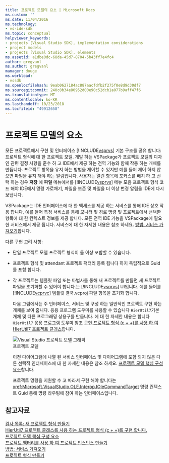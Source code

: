 ```yaml
---
title: 프로젝트 모델의 요소 | Microsoft Docs
ms.custom: ''
ms.date: 11/04/2016
ms.technology:
- vs-ide-sdk
ms.topic: conceptual
helpviewer_keywords:
- projects [Visual Studio SDK], implementation considerations
- project models
- projects [Visual Studio SDK], elements
ms.assetid: a1dbe0dc-68da-45d7-8704-5b43ff7e4fc4
author: gregvanl
ms.author: gregvanl
manager: douge
ms.workload:
- vssdk
ms.openlocfilehash: 9eab0627184ac887aacfdfb2f275f0e8d9d30df7
ms.sourcegitcommit: 240c8b34e80952d00e90c52dcb1a077b9aff47f6
ms.translationtype: MT
ms.contentlocale: ko-KR
ms.lasthandoff: 10/23/2018
ms.locfileid: "49912658"
---
```

# <a name="elements-of-a-project-model"></a>프로젝트 모델의 요소
모든 프로젝트에서 구현 및 인터페이스 [!INCLUDE[vsprvs](../../code-quality/includes/vsprvs_md.md)] 기본 구조를 공유 합니다: 프로젝트 형식에 대 한 프로젝트 모델. 개발 하는 VSPackage가 프로젝트 모델의 디자인 관련 결정 사항을 준수 하 고 IDE에서 제공 하는 전역 기능와 함께 작동 하는 개체를 만듭니다. 프로젝트 항목을 유지 하는 방법을 제어할 수 있지만 예를 들어 제어 하지 않으면 파일을 유지 해야 하는 알림입니다. 사용자는 열린 항목에 포커스를 배치 하 고 선택 하는 경우 **저장** 에 **파일** 메뉴에서를 [!INCLUDE[vsprvs](../../code-quality/includes/vsprvs_md.md)] 메뉴 모음 프로젝트 형식 코드 해야 IDE에서 명령 가로채기, 파일을 보존 및 파일을 더 이상 변경 알림을 IDE에 다시 보냅니다.  
  
 VSPackage는 IDE 인터페이스에 대 한 액세스를 제공 하는 서비스를 통해 IDE 상호 작용 합니다. 예를 들어 특정 서비스를 통해 모니터 및 경로 명령 및 프로젝트에서 선택한 항목에 대 한 컨텍스트 정보를 제공 합니다. 모든 전역 IDE 기능을 VSPackage에 필요한 서비스에서 제공 됩니다. 서비스에 대 한 자세한 내용은 참조 하세요. [방법: 서비스 가져오기](../../extensibility/how-to-get-a-service.md)합니다.  
  
 다른 구현 고려 사항:  
  
- 단일 프로젝트 모델 프로젝트 형식이 둘 이상 포함할 수 있습니다.  
  
- 프로젝트 형식 및 attendant 프로젝트 팩터리 등록 됩니다 하지 독립적으로 Guid를 포함 합니다.  
  
- 각 프로젝트는 템플릿 파일 또는 마법사를 통해 새 프로젝트를 만들면 새 프로젝트 파일을 초기화할 수 있어야 합니다.는 [!INCLUDE[vsprvs](../../code-quality/includes/vsprvs_md.md)] UI입니다. 예를 들어를 [!INCLUDE[vcprvc](../../code-quality/includes/vcprvc_md.md)] 템플릿 결국.vcproj 파일 항목을 초기화 합니다.  
  
  다음 그림에서는 주 인터페이스, 서비스 및 구성 하는 일반적인 프로젝트 구현 하는 개체를 보여 줍니다. 응용 프로그램 도우미를 사용할 수 있습니다 `HierUtil7`기본 개체 및 다른 프로그래밍 상용구를 만듭니다. 에 대 한 자세한 내용은 합니다 `HierUtil7` 응용 프로그램 도우미 참조 [구현 프로젝트 형식 (c + +)를 사용 하 여 HierUtil7 프로젝트 클래스](https://msdn.microsoft.com/library/a5c16a09-94a2-46ef-87b5-35b815e2f346)합니다.  
  
  ![Visual Studio 프로젝트 모델 그래픽](../../extensibility/internals/media/vsprojectmodel.gif "vsProjectModel")  
  프로젝트 모델  
  
  이전 다이어그램에 나열 된 서비스 인터페이스 및 다이어그램에 포함 되지 않은 다른 선택적 인터페이스에 대 한 자세한 내용은 참조 하세요. [프로젝트 모델 핵심 구성 요소](../../extensibility/internals/project-model-core-components.md)합니다.  
  
  프로젝트 명령을 지원할 수 고 따라서 구현 해야 합니다는 <xref:Microsoft.VisualStudio.OLE.Interop.IOleCommandTarget> 명령 컨텍스트 Guid 통해 명령 라우팅에 참여 하는 인터페이스입니다.  
  
## <a name="see-also"></a>참고자료  
 [검사 목록: 새 프로젝트 형식 만들기](../../extensibility/internals/checklist-creating-new-project-types.md)   
 [HierUtil7 프로젝트 클래스를 사용 하는 프로젝트 형식 (c + +)를 구현 합니다.](https://msdn.microsoft.com/library/a5c16a09-94a2-46ef-87b5-35b815e2f346)   
 [프로젝트 모델 핵심 구성 요소](../../extensibility/internals/project-model-core-components.md)   
 [프로젝트 팩터리를 사용 하 여 프로젝트 인스턴스 만들기](../../extensibility/internals/creating-project-instances-by-using-project-factories.md)   
 [방법: 서비스 가져오기](../../extensibility/how-to-get-a-service.md)   
 [프로젝트 형식 만들기](../../extensibility/internals/creating-project-types.md)
